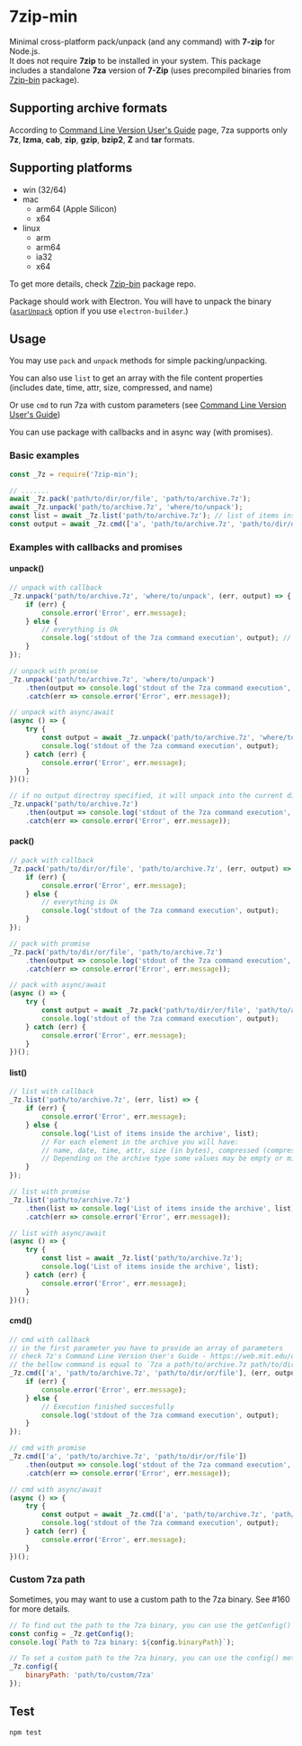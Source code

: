 7zip-min
========

Minimal cross-platform pack/unpack (and any command) with **7-zip** for Node.js.   
It does not require **7zip** to be installed in your system. 
This package includes a standalone **7za** version of **7-Zip** (uses precompiled binaries from [7zip-bin](https://github.com/develar/7zip-bin) package).


Supporting archive formats
--------------------------

According to [Command Line Version User's Guide](https://web.mit.edu/outland/arch/i386_rhel4/build/p7zip-current/DOCS/MANUAL/) page, 7za supports only **7z**, **lzma**, **cab**, **zip**, **gzip**, **bzip2**, **Z** and **tar** formats. 


Supporting platforms
--------------------

- win (32/64)
- mac
  - arm64 (Apple Silicon)
  - x64 
- linux
  - arm
  - arm64
  - ia32
  - x64

To get more details, check [7zip-bin](https://github.com/develar/7zip-bin) package repo. 

Package should work with Electron. 
You will have to unpack the binary ([`asarUnpack`](https://www.electron.build/configuration#asarunpack) option if you use `electron-builder`.) 

Usage
-----

You may use `pack` and `unpack` methods for simple packing/unpacking. 

You can also use `list` to get an array with the file content properties (includes date, time, attr, size, compressed, and name)

Or use `cmd` to run 7za with custom parameters (see [Command Line Version User's Guide](https://web.mit.edu/outland/arch/i386_rhel4/build/p7zip-current/DOCS/MANUAL/))

You can use package with callbacks and in async way (with promises).

### Basic examples

```javaScript
const _7z = require('7zip-min');

// .......
await _7z.pack('path/to/dir/or/file', 'path/to/archive.7z');
await _7z.unpack('path/to/archive.7z', 'where/to/unpack');
const list = await _7z.list('path/to/archive.7z'); // list of items inside archive
const output = await _7z.cmd(['a', 'path/to/archive.7z', 'path/to/dir/or/file']); // run custom command
```

### Examples with callbacks and promises

#### unpack()

```javaScript
// unpack with callback
_7z.unpack('path/to/archive.7z', 'where/to/unpack', (err, output) => {
    if (err) {
        console.error('Error', err.message);
    } else {
        // everything is Ok
        console.log('stdout of the 7za command execution', output); // output just in case you need it
    }
});

// unpack with promise
_7z.unpack('path/to/archive.7z', 'where/to/unpack')
    .then(output => console.log('stdout of the 7za command execution', output))
    .catch(err => console.error('Error', err.message));

// unpack with async/await
(async () => {
    try {
        const output = await _7z.unpack('path/to/archive.7z', 'where/to/unpack');
        console.log('stdout of the 7za command execution', output);
    } catch (err) {
        console.error('Error', err.message);
    }
})();

// if no output directroy specified, it will unpack into the current directory (process.cwd())
_7z.unpack('path/to/archive.7z')
    .then(output => console.log('stdout of the 7za command execution', output))
    .catch(err => console.error('Error', err.message));
```

#### pack()

```javaScript
// pack with callback
_7z.pack('path/to/dir/or/file', 'path/to/archive.7z', (err, output) => {
    if (err) {
        console.error('Error', err.message);
    } else {
        // everything is Ok
        console.log('stdout of the 7za command execution', output);
    }
});

// pack with promise
_7z.pack('path/to/dir/or/file', 'path/to/archive.7z')
    .then(output => console.log('stdout of the 7za command execution', output))
    .catch(err => console.error('Error', err.message));

// pack with async/await
(async () => {
    try {
        const output = await _7z.pack('path/to/dir/or/file', 'path/to/archive.7z');
        console.log('stdout of the 7za command execution', output);
    } catch (err) {
        console.error('Error', err.message);
    }
})();
```

#### list()

```javaScript
// list with callback
_7z.list('path/to/archive.7z', (err, list) => {
    if (err) {
        console.error('Error', err.message);
    } else {
        console.log('List of items inside the archive', list);
        // For each element in the archive you will have:
        // name, date, time, attr, size (in bytes), compressed (compressed size in bytes), crc, method, encrypted, block
        // Depending on the archive type some values may be empty or missed
    }
});

// list with promise
_7z.list('path/to/archive.7z')
    .then(list => console.log('List of items inside the archive', list))
    .catch(err => console.error('Error', err.message));

// list with async/await
(async () => {
    try {
        const list = await _7z.list('path/to/archive.7z');
        console.log('List of items inside the archive', list);
    } catch (err) {
        console.error('Error', err.message);
    }
})();
```

#### cmd()

```javaScript
// cmd with callback
// in the first parameter you have to provide an array of parameters
// check 7z's Command Line Version User's Guide - https://web.mit.edu/outland/arch/i386_rhel4/build/p7zip-current/DOCS/MANUAL/
// the bellow command is equal to `7za a path/to/archive.7z path/to/dir/or/file` and will add `path/to/dir/or/file` to `path/to/archive.7z` archive
_7z.cmd(['a', 'path/to/archive.7z', 'path/to/dir/or/file'], (err, output) => {
    if (err) {
        console.error('Error', err.message);
    } else {
        // Execution finished succesfully
        console.log('stdout of the 7za command execution', output);
    }
});

// cmd with promise
_7z.cmd(['a', 'path/to/archive.7z', 'path/to/dir/or/file'])
    .then(output => console.log('stdout of the 7za command execution', output))
    .catch(err => console.error('Error', err.message));

// cmd with async/await
(async () => {
    try {
        const output = await _7z.cmd(['a', 'path/to/archive.7z', 'path/to/dir/or/file']);
        console.log('stdout of the 7za command execution', output);
    } catch (err) {
        console.error('Error', err.message);
    }
})();
```

### Custom 7za path

Sometimes, you may want to use a custom path to the 7za binary. See #160 for more details.

```javaScript
// To find out the path to the 7za binary, you can use the getConfig() method
const config = _7z.getConfig();
console.log(`Path to 7za binary: ${config.binaryPath}`); 

// To set a custom path to the 7za binary, you can use the config() method
_7z.config({
    binaryPath: 'path/to/custom/7za'
});
```

Test
----

`npm test`
